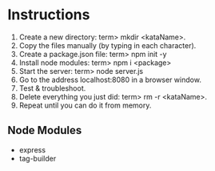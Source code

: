 # Instructions
1. Create a new directory: term> mkdir \<kataName\>. 
2. Copy the files manually (by typing in each character).
3. Create a package.json file: 
    term> npm init -y
4. Install node modules: 
    term> npm i \<package\> 
5. Start the server: 
    term> node server.js
6. Go to the address localhost:8080 in a browser window. 
7. Test & troubleshoot.
8. Delete everything you just did: 
    term> rm -r \<kataName\>.
9. Repeat until you can do it from memory.

## Node Modules  
- express
- tag-builder
